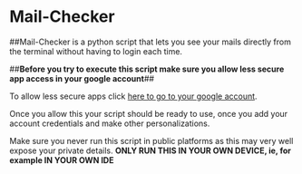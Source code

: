 # Mail-Checker

##Mail-Checker is a python script that lets you see your mails directly from the terminal without having to login each time.

##**Before you try to execute this script make sure you allow less secure app access in your google account**##

To allow less secure apps click [here to go to your google account]( https://myaccount.google.com/lesssecureapps ).

Once you allow this your script should be ready to use, once you add your account credentials and make other personalizations.


Make sure you never run this script in public platforms as this may very well expose your private details. **ONLY RUN THIS IN YOUR OWN DEVICE, ie, for example IN YOUR OWN IDE**  
                              
